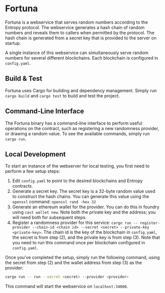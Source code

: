 # Fortuna

Fortuna is a webservice that serves random numbers according to the Entropy protocol.
The webservice generates a hash chain of random numbers and reveals them to callers when permitted by the protocol.
The hash chain is generated from a secret key that is provided to the server on startup.

A single instance of this webservice can simultaneously serve random numbers for several different blockchains.
Each blockchain is configured in `config.yaml`.

## Build & Test

Fortuna uses Cargo for building and dependency management.
Simply run `cargo build` and `cargo test` to build and test the project.

## Command-Line Interface

The Fortuna binary has a command-line interface to perform useful operations on the contract, such as
registering a new randomness provider, or drawing a random value. To see the available commands, simply run `cargo run`.

## Local Development

To start an instance of the webserver for local testing, you first need to perform a few setup steps:

1. Edit `config.yaml` to point to the desired blockchains and Entropy contracts.
1. Generate a secret key. The secret key is a 32-byte random value used to construct the hash chains.
   You can generate this value using the `openssl` command:
   `openssl rand -hex 32`
1. Generate an ethereum wallet for the provider. You can do this in foundry using `cast wallet new`.
   Note both the private key and the address; you will need both for subsequent steps.
1. Register a randomness provider for this service: `cargo run -- register-provider --chain-id <chain id> --secret <secret> --private-key <private-key>`.
   The chain id is the key of the blockchain in `config.yaml`, the secret is from step (2), and the private key is from step (3).
   Note that you need to run this command once per blockchain configured in `config.yaml`.

Once you've completed the setup, simply run the following command, using the secret from step (2) and the wallet address from step (3) as the provider:

```bash
cargo run -- run --secret <secret> --provider <provider>
```

This command will start the webservice on `localhost:34000`.
